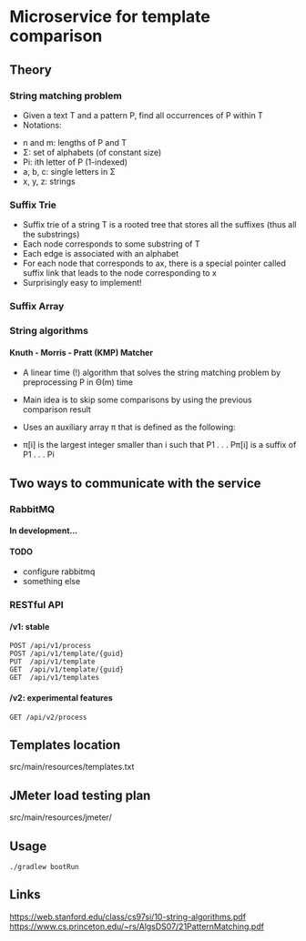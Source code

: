 # Microservice for template comparison

## Theory

### String matching problem
* Given a text T and a pattern P, find all occurrences of P within T
* Notations:
- n and m: lengths of P and T
- Σ: set of alphabets (of constant size)
- Pi: ith letter of P (1-indexed)
- a, b, c: single letters in Σ
- x, y, z: strings


### Suffix Trie

* Suffix trie of a string T is a rooted tree that stores all the suffixes (thus all the substrings)
* Each node corresponds to some substring of T
* Each edge is associated with an alphabet
* For each node that corresponds to ax, there is a special pointer called suffix link that leads to the node corresponding to x
* Surprisingly easy to implement!

### Suffix Array

### String algorithms
#### Knuth - Morris - Pratt (KMP) Matcher
* A linear time (!) algorithm that solves the string matching problem by preprocessing P in Θ(m) time
- Main idea is to skip some comparisons by using the previous comparison result
* Uses an auxiliary array π that is defined as the following:
- π[i] is the largest integer smaller than i such that P1 . . . Pπ[i] is a suffix of P1 . . . Pi

####
####


## Two ways to communicate with the service

### RabbitMQ
#### In development...
#### TODO
* configure rabbitmq
* something else

### RESTful API

#### /v1: stable
```code
POST /api/v1/process
POST /api/v1/template/{guid}
PUT  /api/v1/template
GET  /api/v1/template/{guid}
GET  /api/v1/templates
```
#### /v2: experimental features
``` code
GET /api/v2/process
```

## Templates location

src/main/resources/templates.txt

## JMeter load testing plan

src/main/resources/jmeter/

## Usage

```code
./gradlew bootRun
```
## Links
https://web.stanford.edu/class/cs97si/10-string-algorithms.pdf
https://www.cs.princeton.edu/~rs/AlgsDS07/21PatternMatching.pdf
